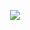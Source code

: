 <p align = "center">
 <img src="https://activity-graph.herokuapp.com/graph?username=Assume-Zhan&theme=redical">
</p> 

